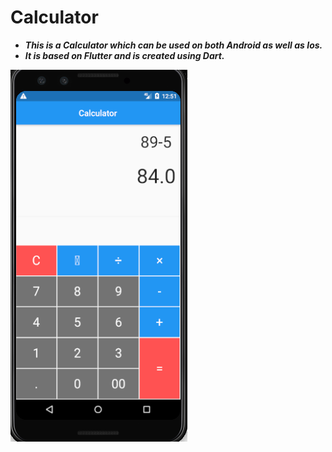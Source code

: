 # Calculator

- ***This is a Calculator which can be used on both Android as well as Ios.***
- ***It is based on Flutter and is created using Dart.***

![alt text](assets/images/ScreenShot.png)
